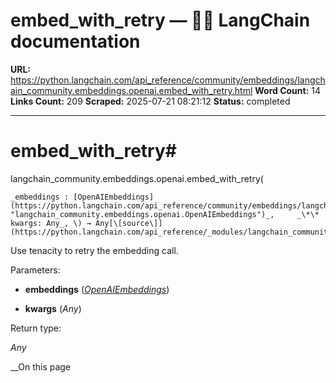 # embed_with_retry — 🦜🔗 LangChain  documentation

**URL:** https://python.langchain.com/api_reference/community/embeddings/langchain_community.embeddings.openai.embed_with_retry.html
**Word Count:** 14
**Links Count:** 209
**Scraped:** 2025-07-21 08:21:12
**Status:** completed

---

# embed\_with\_retry\#

langchain\_community.embeddings.openai.embed\_with\_retry\(

    _embeddings : [OpenAIEmbeddings](https://python.langchain.com/api_reference/community/embeddings/langchain_community.embeddings.openai.OpenAIEmbeddings.html#langchain_community.embeddings.openai.OpenAIEmbeddings "langchain_community.embeddings.openai.OpenAIEmbeddings")_,     _\*\* kwargs: Any_, \) → Any[\[source\]](https://python.langchain.com/api_reference/_modules/langchain_community/embeddings/openai.html#embed_with_retry)\#     

Use tenacity to retry the embedding call.

Parameters:     

  * **embeddings** \([_OpenAIEmbeddings_](https://python.langchain.com/api_reference/community/embeddings/langchain_community.embeddings.openai.OpenAIEmbeddings.html#langchain_community.embeddings.openai.OpenAIEmbeddings "langchain_community.embeddings.openai.OpenAIEmbeddings")\)

  * **kwargs** \(_Any_\)

Return type:     

_Any_

__On this page
